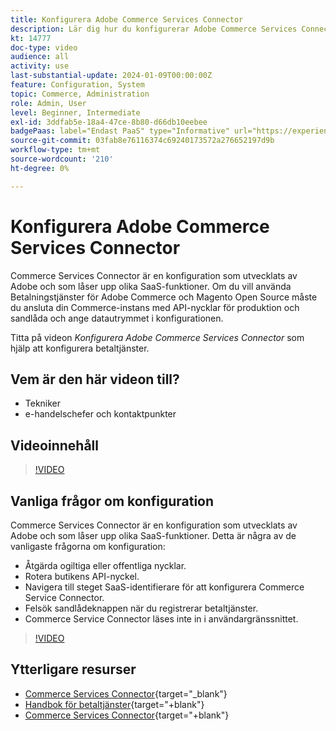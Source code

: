 ```yaml
---
title: Konfigurera Adobe Commerce Services Connector
description: Lär dig hur du konfigurerar Adobe Commerce Services Connector för användning med Commerce SaaS-produkter och hur du löser vanliga problem.
kt: 14777
doc-type: video
audience: all
activity: use
last-substantial-update: 2024-01-09T00:00:00Z
feature: Configuration, System
topic: Commerce, Administration
role: Admin, User
level: Beginner, Intermediate
exl-id: 3ddfab5e-18a4-47ce-8b80-d66db10eebee
badgePaas: label="Endast PaaS" type="Informative" url="https://experienceleague.adobe.com/en/docs/commerce/user-guides/product-solutions" tooltip="Gäller endast Adobe Commerce i molnprojekt (Adobe-hanterad PaaS-infrastruktur) och lokala projekt."
source-git-commit: 03fab8e76116374c69240173572a276652197d9b
workflow-type: tm+mt
source-wordcount: '210'
ht-degree: 0%

---
```


# Konfigurera Adobe Commerce Services Connector

Commerce Services Connector är en konfiguration som utvecklats av Adobe och som låser upp olika SaaS-funktioner. Om du vill använda Betalningstjänster för Adobe Commerce och Magento Open Source måste du ansluta din Commerce-instans med API-nycklar för produktion och sandlåda och ange datautrymmet i konfigurationen.

Titta på videon _Konfigurera Adobe Commerce Services Connector_ som hjälp att konfigurera betaltjänster.

## Vem är den här videon till?

- Tekniker
- e-handelschefer och kontaktpunkter

## Videoinnehåll

>[!VIDEO](https://video.tv.adobe.com/v/3425958?learn=on)

## Vanliga frågor om konfiguration

Commerce Services Connector är en konfiguration som utvecklats av Adobe och som låser upp olika SaaS-funktioner. Detta är några av de vanligaste frågorna om konfiguration:

- Åtgärda ogiltiga eller offentliga nycklar.
- Rotera butikens API-nyckel.
- Navigera till steget SaaS-identifierare för att konfigurera Commerce Service Connector.
- Felsök sandlådeknappen när du registrerar betaltjänster.
- Commerce Service Connector läses inte in i användargränssnittet.

>[!VIDEO](https://video.tv.adobe.com/v/3425959?learn=on)

## Ytterligare resurser

- [Commerce Services Connector](https://experienceleague.adobe.com/docs/commerce-merchant-services/user-guides/integration-services/saas.html){target="_blank"}
- [Handbok för betaltjänster](https://experienceleague.adobe.com/docs/commerce-merchant-services/payment-services/guide-overview.html){target="+blank"}
- [Commerce Services Connector](https://experienceleague.adobe.com/docs/commerce-merchant-services/user-guides/integration-services/saas.html){target="+blank"}
